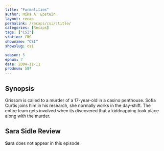 ```yaml
---
title: "Formalities"
author: Mika A. Epstein
layout: recap
permalink: /recaps/csi/:title/
categories: [Recaps]
tags: ["CSI"]
station: CBS
showname: "CSI"
showslug: csi

season: 5  
epnum: 7 
date: 2004-11-11
prodnum: 507 
---
```


## Synopsis

Grissom is called to a murder of a 17-year-old in a casino penthouse. Sofia Curtis joins him in his research, she normally works in the day-shift. The entire team gets involved when its discovered that a kiddnapping took place along with the murder.

## Sara Sidle Review

**Sara** does not appear in this episode.